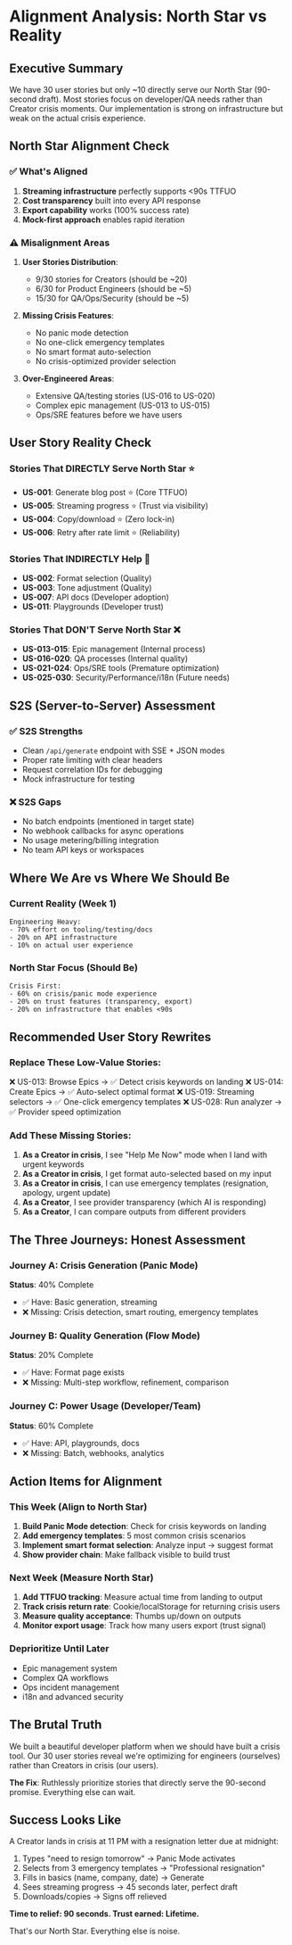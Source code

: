 # Alignment Analysis: North Star vs Reality

## Executive Summary

We have 30 user stories but only ~10 directly serve our North Star (90-second draft). Most stories focus on developer/QA needs rather than Creator crisis moments. Our implementation is strong on infrastructure but weak on the actual crisis experience.

## North Star Alignment Check

### ✅ What's Aligned

1. **Streaming infrastructure** perfectly supports <90s TTFUO
2. **Cost transparency** built into every API response
3. **Export capability** works (100% success rate)
4. **Mock-first approach** enables rapid iteration

### ⚠️ Misalignment Areas

1. **User Stories Distribution**:
   - 9/30 stories for Creators (should be ~20)
   - 6/30 for Product Engineers (should be ~5)
   - 15/30 for QA/Ops/Security (should be ~5)

2. **Missing Crisis Features**:
   - No panic mode detection
   - No one-click emergency templates
   - No smart format auto-selection
   - No crisis-optimized provider selection

3. **Over-Engineered Areas**:
   - Extensive QA/testing stories (US-016 to US-020)
   - Complex epic management (US-013 to US-015)
   - Ops/SRE features before we have users

## User Story Reality Check

### Stories That DIRECTLY Serve North Star ⭐

- **US-001**: Generate blog post ⭐ (Core TTFUO)
- **US-005**: Streaming progress ⭐ (Trust via visibility)
- **US-004**: Copy/download ⭐ (Zero lock-in)
- **US-006**: Retry after rate limit ⭐ (Reliability)

### Stories That INDIRECTLY Help 🔄

- **US-002**: Format selection (Quality)
- **US-003**: Tone adjustment (Quality)
- **US-007**: API docs (Developer adoption)
- **US-011**: Playgrounds (Developer trust)

### Stories That DON'T Serve North Star ❌

- **US-013-015**: Epic management (Internal process)
- **US-016-020**: QA processes (Internal quality)
- **US-021-024**: Ops/SRE tools (Premature optimization)
- **US-025-030**: Security/Performance/i18n (Future needs)

## S2S (Server-to-Server) Assessment

### ✅ S2S Strengths

- Clean `/api/generate` endpoint with SSE + JSON modes
- Proper rate limiting with clear headers
- Request correlation IDs for debugging
- Mock infrastructure for testing

### ❌ S2S Gaps

- No batch endpoints (mentioned in target state)
- No webhook callbacks for async operations
- No usage metering/billing integration
- No team API keys or workspaces

## Where We Are vs Where We Should Be

### Current Reality (Week 1)

```
Engineering Heavy:
- 70% effort on tooling/testing/docs
- 20% on API infrastructure
- 10% on actual user experience
```

### North Star Focus (Should Be)

```
Crisis First:
- 60% on crisis/panic mode experience
- 20% on trust features (transparency, export)
- 20% on infrastructure that enables <90s
```

## Recommended User Story Rewrites

### Replace These Low-Value Stories:

❌ US-013: Browse Epics → ✅ Detect crisis keywords on landing
❌ US-014: Create Epics → ✅ Auto-select optimal format
❌ US-019: Streaming selectors → ✅ One-click emergency templates
❌ US-028: Run analyzer → ✅ Provider speed optimization

### Add These Missing Stories:

1. **As a Creator in crisis**, I see "Help Me Now" mode when I land with urgent keywords
2. **As a Creator in crisis**, I get format auto-selected based on my input
3. **As a Creator in crisis**, I can use emergency templates (resignation, apology, urgent update)
4. **As a Creator**, I see provider transparency (which AI is responding)
5. **As a Creator**, I can compare outputs from different providers

## The Three Journeys: Honest Assessment

### Journey A: Crisis Generation (Panic Mode)

**Status**: 40% Complete

- ✅ Have: Basic generation, streaming
- ❌ Missing: Crisis detection, smart routing, emergency templates

### Journey B: Quality Generation (Flow Mode)

**Status**: 20% Complete

- ✅ Have: Format page exists
- ❌ Missing: Multi-step workflow, refinement, comparison

### Journey C: Power Usage (Developer/Team)

**Status**: 60% Complete

- ✅ Have: API, playgrounds, docs
- ❌ Missing: Batch, webhooks, analytics

## Action Items for Alignment

### This Week (Align to North Star)

1. **Build Panic Mode detection**: Check for crisis keywords on landing
2. **Add emergency templates**: 5 most common crisis scenarios
3. **Implement smart format selection**: Analyze input → suggest format
4. **Show provider chain**: Make fallback visible to build trust

### Next Week (Measure North Star)

1. **Add TTFUO tracking**: Measure actual time from landing to output
2. **Track crisis return rate**: Cookie/localStorage for returning crisis users
3. **Measure quality acceptance**: Thumbs up/down on outputs
4. **Monitor export usage**: Track how many users export (trust signal)

### Deprioritize Until Later

- Epic management system
- Complex QA workflows
- Ops incident management
- i18n and advanced security

## The Brutal Truth

We built a beautiful developer platform when we should have built a crisis tool. Our 30 user stories reveal we're optimizing for engineers (ourselves) rather than Creators in crisis (our users).

**The Fix**: Ruthlessly prioritize stories that directly serve the 90-second promise. Everything else can wait.

## Success Looks Like

A Creator lands in crisis at 11 PM with a resignation letter due at midnight:

1. Types "need to resign tomorrow" → Panic Mode activates
2. Selects from 3 emergency templates → "Professional resignation"
3. Fills in basics (name, company, date) → Generate
4. Sees streaming progress → 45 seconds later, perfect draft
5. Downloads/copies → Signs off relieved

**Time to relief: 90 seconds. Trust earned: Lifetime.**

That's our North Star. Everything else is noise.
